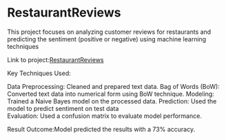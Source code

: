 # RestaurantReviews
This project focuses on analyzing customer reviews for restaurants and predicting the sentiment (positive or negative) using machine learning techniques

Link to project:[RestaurantReviews](https://github.com/PRANAVKUMAR183/RestaurantReviews)

Key Techniques Used:

  Data Preprocessing: Cleaned and prepared text data.
  Bag of Words (BoW): Converted text data into numerical form using BoW technique.
  Modeling: Trained a Naive Bayes model on the processed data.
  Prediction: Used the model to predict sentiment on test data  
  Evaluation: Used a confusion matrix to evaluate model performance.
  
Result Outcome:Model predicted the results with a 73% accuracy.
